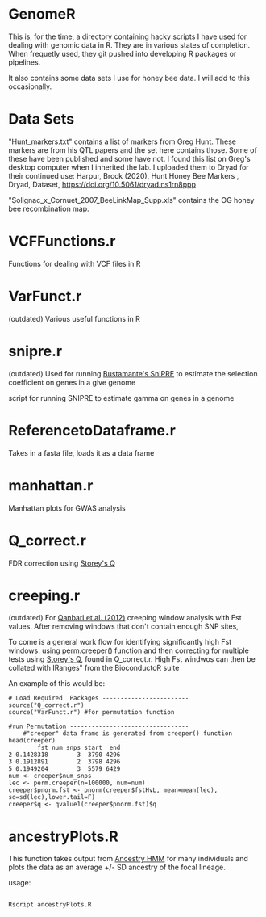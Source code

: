 GenomeR
=======
This is, for the time, a directory containing hacky scripts I have used for dealing with genomic data in R. They are in various states of completion. When frequetly used, they git pushed into developing R packages or pipelines.

It also contains some data sets I use for honey bee data. I will add to this occasionally. 

# Data Sets
"Hunt_markers.txt" contains a list of markers from Greg Hunt. These markers are from his QTL papers and the set here contains those. Some of these have been published and some have not. I found this list on Greg's desktop computer when I inherited the lab. I uploaded them to Dryad for their continued use:
Harpur, Brock (2020), Hunt Honey Bee Markers , Dryad, Dataset, https://doi.org/10.5061/dryad.ns1rn8ppp




"Solignac_x_Cornuet_2007_BeeLinkMap_Supp.xls" contains the OG honey bee recombination map. 



# VCFFunctions.r 

Functions for dealing with VCF files in R

# VarFunct.r
(outdated)
Various useful functions in R

# snipre.r 
(outdated)
Used for running [Bustamante's SnIPRE](http://journals.plos.org/ploscompbiol/article?id=10.1371/journal.pcbi.1002806) to estimate the selection coefficient on genes in a give genome

script for running SNIPRE to estimate gamma on genes in a genome

# ReferencetoDataframe.r

Takes in a fasta file, loads it as a data frame

# manhattan.r

Manhattan plots for GWAS analysis

# Q_correct.r

FDR correction using [Storey's Q](http://www.genomine.org/papers/directfdr.pdf)

# creeping.r

(outdated)
For [Qanbari et al. (2012)](http://journals.plos.org/plosone/article?id=10.1371/journal.pone.0049525) creeping window analysis with Fst values. After removing windows that don't contain enough SNP sites, 


To come is a general work flow for identifying significantly high Fst windows. using perm.creeper() function and then correcting for multiple tests using [Storey's Q](http://www.genomine.org/papers/directfdr.pdf), found in Q_correct.r.  High Fst windwos can then be collated with IRanges" from the BioconductoR suite

An example of this would be:

<pre><code># Load Required  Packages ------------------------
source("Q_correct.r")
source("VarFunct.r") #for permutation function
	
#run Permutation --------------------------------- 	
	#"creeper" data frame is generated from creeper() function
head(creeper)
        fst num_snps start  end
2 0.1428318        3  3790 4296
3 0.1912891        2  3798 4296
5 0.1949204        3  5579 6429
num <- creeper$num_snps
lec <- perm.creeper(n=100000, num=num)
creeper$pnorm.fst <- pnorm(creeper$fstHvL, mean=mean(lec), sd=sd(lec),lower.tail=F)
creeper$q <- qvalue1(creeper$pnorm.fst)$q
</code></pre>

# ancestryPlots.R 

This function takes output from [Ancestry HMM](http://biorxiv.org/content/early/2016/07/15/064238) for many individuals and plots the data as an average +/- SD ancestry of the focal lineage. 

usage: 
<pre><code>
Rscript ancestryPlots.R <FILE1 .ahmm.maxpost>
</code></pre>




